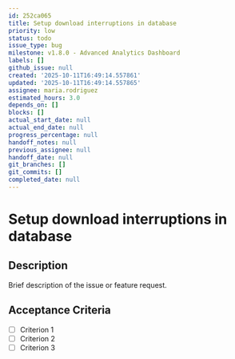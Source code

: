```yaml
---
id: 252ca065
title: Setup download interruptions in database
priority: low
status: todo
issue_type: bug
milestone: v1.8.0 - Advanced Analytics Dashboard
labels: []
github_issue: null
created: '2025-10-11T16:49:14.557861'
updated: '2025-10-11T16:49:14.557865'
assignee: maria.rodriguez
estimated_hours: 3.0
depends_on: []
blocks: []
actual_start_date: null
actual_end_date: null
progress_percentage: null
handoff_notes: null
previous_assignee: null
handoff_date: null
git_branches: []
git_commits: []
completed_date: null
---
```


# Setup download interruptions in database

## Description

Brief description of the issue or feature request.

## Acceptance Criteria

- [ ] Criterion 1
- [ ] Criterion 2
- [ ] Criterion 3